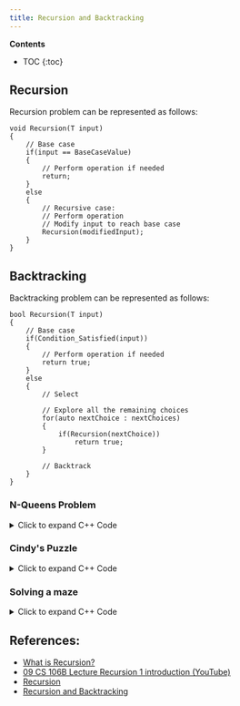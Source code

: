```yaml
---
title: Recursion and Backtracking
---
```


**Contents**
* TOC
{:toc}

## Recursion

Recursion problem can be represented as follows:

```
void Recursion(T input)
{
	// Base case
	if(input == BaseCaseValue)
	{
		// Perform operation if needed
		return;
	}
	else
	{
		// Recursive case:
		// Perform operation
		// Modify input to reach base case
		Recursion(modifiedInput);
	}
}
```

## Backtracking

Backtracking problem can be represented as follows:

```
bool Recursion(T input)
{
	// Base case
	if(Condition_Satisfied(input))
	{
		// Perform operation if needed
		return true;
	}
	else
	{
		// Select  
		  
		// Explore all the remaining choices
		for(auto nextChoice : nextChoices)
		{
			if(Recursion(nextChoice))
				return true;
		}
		
		// Backtrack		
	}
}
```

### N-Queens Problem

<details><summary>Click to expand C++ Code</summary>
<p>
<script src="https://gist-it.appspot.com/github.com/junankar/CPP/blob/main/Backtracking_8_Queens.cxx"></script>
</p>
</details>

### Cindy's Puzzle

<details><summary>Click to expand C++ Code</summary>
<p>
<script src="https://gist-it.appspot.com/github.com/junankar/CPP/blob/main/Backtracking_Cindys_Puzzle.cxx"></script>
</p>
</details>

### Solving a maze

<details><summary>Click to expand C++ Code</summary>
<p>
<script src="https://gist-it.appspot.com/github.com/junankar/CPP/blob/main/Backtracking_Maze.cxx"></script>
</p>
</details>

## References:

* [What is Recursion?](https://daveparillo.github.io/intermediate-cpp/recursion/intro.html)
* [09 CS 106B Lecture Recursion 1 introduction (YouTube)](https://youtu.be/tq0nmIivqCA)
* [Recursion](https://introcs.cs.princeton.edu/java/23recursion/)
* [Recursion and Backtracking](https://www.hackerearth.com/practice/basic-programming/recursion/recursion-and-backtracking/tutorial/)
